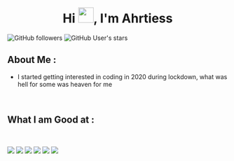 <h1 align="center">Hi <img src="https://media.giphy.com/media/hvRJCLFzcasrR4ia7z/giphy.gif" width="35">, I'm Ahrtiess</h1>

![GitHub followers](https://img.shields.io/github/followers/ahrtiess?style=social) ![GitHub User's stars](https://img.shields.io/github/stars/ahrtiess?style=social)

## About Me :

- I started getting interested in coding in 2020 during lockdown, what was hell for some was heaven for me
<br>

## What I am Good at :

<br>

<img src="https://img.icons8.com/color/48/000000/html-5--v1.png"/> <img src="https://img.icons8.com/color/48/000000/css3.png"/> <img src="https://img.icons8.com/color/48/000000/javascript--v1.png"/> <img src="https://img.icons8.com/color/48/000000/python.png"/> <img src="https://img.icons8.com/color/48/000000/figma.png"/> <img src="https://img.icons8.com/color/48/000000/obsidian.png"/> 
